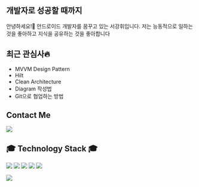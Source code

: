 ## 개발자로 성공할 때까지 

안녕하세요!👋 안드로이드 개발자를 꿈꾸고 있는 서강휘입니다. 
저는 능동적으로 일하는 것을 좋아하고 지식을 공유하는 것을 좋아합니다



## 최근 관심사🔥
- MVVM Design Pattern
- Hilt
- Clean Architecture
- Diagram 작성법 
- Git으로 협업하는 방법 

## Contact Me
<span><a href="skh08188@gmail.com"><img src="https://img.shields.io/badge/Gmail-EA4335?style=flat-square&logo=Gmail&logoColor=white"/></a></span>


## 🎓 Technology Stack 🎓   
<span><img src="https://img.shields.io/badge/JAVA-007396?style=flat-square&logo=Java&logoColor=white"/></span>
<span><img src="https://img.shields.io/badge/Kotlin-0095D5?style=flat-square&logo=Kotlin&logoColor=white"/></span>
<span><img src="https://img.shields.io/badge/C-A8B9CC?style=flat-square&logo=C&logoColor=white"/></span>
<span><img src="https://img.shields.io/badge/C Sharp-239120?style=flat-square&logo=C#&logoColor=white"/></span>
<span><img src="https://img.shields.io/badge/Python-3776AB?style=flat-square&logo=Python&logoColor=white"/></span>

<img src="https://github-readme-stats.vercel.app/api?username=tjrkdgnl&count_private=true)"/>



